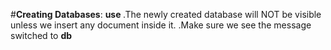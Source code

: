 #**Creating Databases**:
  **use <database-name>**
  .The newly created database will NOT be visible unless we insert any document inside it.
  .Make sure we see the message switched to **db <database-name>**
